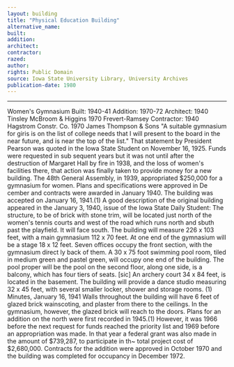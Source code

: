 ```yaml
---
layout: building
title: "Physical Education Building"
alternative_name: 
built: 
addition:
architect: 
contractor: 
razed: 
author:
rights: Public Domain
source: Iowa State University Library, University Archives
publication-date: 1980 
---
```

---

Women's Gymnasium 
Built: 1940-41 Addition: 1970-72 Architect: 1940 Tinsley McBroom & Higgins 1970 Frevert-Ramsey 
Contractor: 1940 Hagstrom Constr. Co. 1970 James Thompson & Sons 
"A suitable gymnasium for giris is on the list of college needs that I will present to the board in the near future, and is near the top of the list." That statement by President Pearson was quoted in the Iowa State Student on November 16, 1925. Funds were requested in sub sequent years but it was not until after the destruction of Margaret Hall by fire in 1938, and the loss of women's facilities there, that action was finally taken to provide money for a new building. 
The 48th General Assembly, in 1939, appropriated $250,000 for a gymnasium for women. Plans and specifications were approved in De cember and contracts were awarded in January 1940. The building was accepted on January 16, 1941.(1) 
A good description of the original building appeared in the January 3, 1940, issue of the Iowa State Daily Student: 
The structure, to be of brick with stone trim, will be located just north of the women's tennis courts and west of the road which runs north and sbuth past the playfield. It will face south. 
The building will measure 226 x 103 feet, with a main gymnasium 112 x 70 feet. At one end of the gymnasium will be a stage 18 x 12 feet. 
Seven offices occupy the front section, with the gymnasium direct ly back of them. 
A 30 x 75 foot swimming pool room, tiled in medium green and pastel green, will occupy one end of the building. The pool proper will be the pool on the second floor, along one side, is a balcony, which has four tiers of seats. [sic] 
An archery court 34 x 84 feet, is located in the basement. The building will provide a dance studio measuring 32 x 45 feet, with several smaller locker, shower and storage rooms. 
(1) Minutes, January 16, 1941 
Walls throughout the building will have 6 feet of glazed brick wainscoting, and plaster from there to the ceilings. In the gymnasium, however, the glazed brick will reach to the doors. 
Plans for an addition on the north were first recorded in 1945.(1) However, it was 1966 before the next request for funds reached the priority list and 1969 before an appropriation was made. In that year a federal grant was also made in the amount of $739,287, to participate in th~ total project cost of $2,680,000. 
Contracts for the addition were approved in October 1970 and the building was completed for occupancy in December 1972.